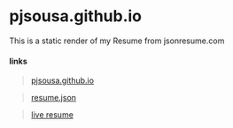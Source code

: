 # pjsousa.github.io

This is a static render of my Resume from jsonresume.com

#### links

> [pjsousa.github.io](https://pjsousa.github.io)

> [resume.json](https://gist.github.com/pjsousa/4d28d4d7d6a8ed86315f9d9030936cb5)

> [live resume](https://registry.jsonresume.org/pjsousa)
